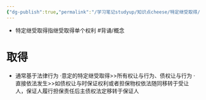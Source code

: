 ```yaml
---
{"dg-publish":true,"permalink":"/学习笔记studyup/知识点cheese/特定继受取得/","dgPassFrontmatter":true,"created":"2024-07-14T09:10:13.685+08:00","updated":"2024-09-11T12:25:38.378+08:00"}
---
```


- 特定继受取得指继受取得单个权利 #背诵/概念 
# 取得
- 通常基于法律行为
·意定的特定继受取得>>所有权让与行为、债权让与行为
·直接依法发生>>如债权让与时保证权利或者担保物权依法随同移转于受让人，保证人履行担保责任后主债权法定移转于保证人
